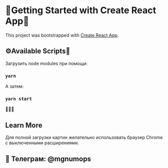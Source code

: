 # 🎉Getting Started with Create React App🎉

This project was bootstrapped with [Create React App](https://github.com/facebook/create-react-app).

## ⚙Available Scripts🔧
Загрузить node modules при помощи:
### `yarn`
A затем:

### `yarn start`
🚀🚀🚀

## Learn More

Для полной загрузки картин желательно использовать браузер Chrome с выключенными расширениями.

## 🙌 Телеграм: @mgnumops
